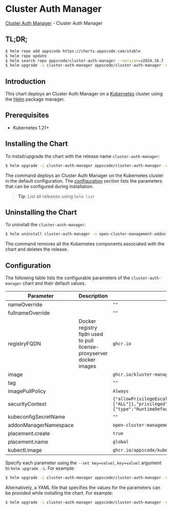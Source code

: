 # Cluster Auth Manager

[Cluster Auth Manager](https://github.com/kluster-manager/cluster-auth) - Cluster Auth Manager

## TL;DR;

```bash
$ helm repo add appscode https://charts.appscode.com/stable
$ helm repo update
$ helm search repo appscode/cluster-auth-manager --version=v2024.10.7
$ helm upgrade -i cluster-auth-manager appscode/cluster-auth-manager -n open-cluster-management-addon --create-namespace --version=v2024.10.7
```

## Introduction

This chart deploys an Cluster Auth Manager on a [Kubernetes](http://kubernetes.io) cluster using the [Helm](https://helm.sh) package manager.

## Prerequisites

- Kubernetes 1.21+

## Installing the Chart

To install/upgrade the chart with the release name `cluster-auth-manager`:

```bash
$ helm upgrade -i cluster-auth-manager appscode/cluster-auth-manager -n open-cluster-management-addon --create-namespace --version=v2024.10.7
```

The command deploys an Cluster Auth Manager on the Kubernetes cluster in the default configuration. The [configuration](#configuration) section lists the parameters that can be configured during installation.

> **Tip**: List all releases using `helm list`

## Uninstalling the Chart

To uninstall the `cluster-auth-manager`:

```bash
$ helm uninstall cluster-auth-manager -n open-cluster-management-addon
```

The command removes all the Kubernetes components associated with the chart and deletes the release.

## Configuration

The following table lists the configurable parameters of the `cluster-auth-manager` chart and their default values.

|       Parameter       |                             Description                             |                                                                                             Default                                                                                             |
|-----------------------|---------------------------------------------------------------------|-------------------------------------------------------------------------------------------------------------------------------------------------------------------------------------------------|
| nameOverride          |                                                                     | <code>""</code>                                                                                                                                                                                 |
| fullnameOverride      |                                                                     | <code>""</code>                                                                                                                                                                                 |
| registryFQDN          | Docker registry fqdn used to pull license-proxyserver docker images | <code>ghcr.io</code>                                                                                                                                                                            |
| image                 |                                                                     | <code>ghcr.io/kluster-manager/cluster-auth</code>                                                                                                                                               |
| tag                   |                                                                     | <code>""</code>                                                                                                                                                                                 |
| imagePullPolicy       |                                                                     | <code>Always</code>                                                                                                                                                                             |
| securityContext       |                                                                     | <code>{"allowPrivilegeEscalation":false,"capabilities":{"drop":["ALL"]},"privileged":false,"readOnlyRootFilesystem":true,"runAsNonRoot":true,"seccompProfile":{"type":"RuntimeDefault"}}</code> |
| kubeconfigSecretName  |                                                                     | <code>""</code>                                                                                                                                                                                 |
| addonManagerNamespace |                                                                     | <code>open-cluster-management-cluster-auth</code>                                                                                                                                               |
| placement.create      |                                                                     | <code>true</code>                                                                                                                                                                               |
| placement.name        |                                                                     | <code>global</code>                                                                                                                                                                             |
| kubectl.image         |                                                                     | <code>ghcr.io/appscode/kubectl-nonroot:1.31</code>                                                                                                                                              |


Specify each parameter using the `--set key=value[,key=value]` argument to `helm upgrade -i`. For example:

```bash
$ helm upgrade -i cluster-auth-manager appscode/cluster-auth-manager -n open-cluster-management-addon --create-namespace --version=v2024.10.7 --set registryFQDN=ghcr.io
```

Alternatively, a YAML file that specifies the values for the parameters can be provided while
installing the chart. For example:

```bash
$ helm upgrade -i cluster-auth-manager appscode/cluster-auth-manager -n open-cluster-management-addon --create-namespace --version=v2024.10.7 --values values.yaml
```
